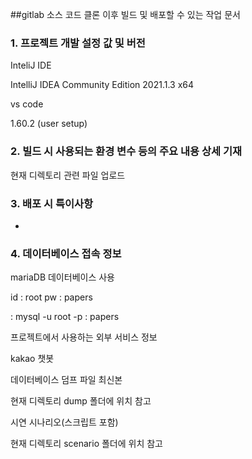 ##gitlab 소스 코드 클론 이후 빌드 및 배포할 수 있는 작업 문서

### 1. 프로젝트 개발 설정 값 및 버전

InteliJ IDE

IntelliJ IDEA Community Edition 2021.1.3 x64


vs code

1.60.2 (user setup)




### 2. 빌드 시 사용되는 환경 변수 등의 주요 내용 상세 기재

현재 디렉토리 관련 파일 업로드


### 3. 배포 시 특이사항
-

### 4. 데이터베이스 접속 정보
mariaDB 데이터베이스 사용

id : root
pw : papers

: mysql -u root -p
: papers


프로젝트에서 사용하는 외부 서비스 정보

kakao 챗봇


데이터베이스 덤프 파일 최신본

현재 디렉토리 dump 폴더에 위치 참고


시연 시나리오(스크립트 포함)

현재 디렉토리  scenario 폴더에 위치 참고
